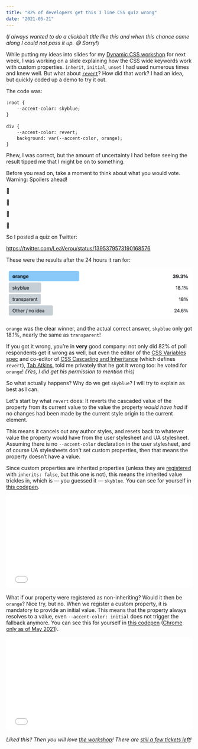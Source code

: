 ```yaml
---
title: "82% of developers get this 3 line CSS quiz wrong"
date: "2021-05-21"
---
```


(_I always wanted to do a clickbait title like this and when this chance came along I could not pass it up. 😅 Sorry!_)

While putting my ideas into slides for my [Dynamic CSS workshop](https://smashingconf.com/online-workshops/workshops/lea-verou) for next week, I was working on a slide explaining how the CSS wide keywords work with custom properties. `inherit`, `initial`, `unset` I had used numerous times and knew well. But what about [`revert`](https://developer.mozilla.org/en-US/docs/Web/CSS/revert)? How did that work? I had an idea, but quickly coded up a demo to try it out.

The code was:

```
:root {
    --accent-color: skyblue;
}

div {
    --accent-color: revert;
    background: var(--accent-color, orange);
}
```

Phew, I was correct, but the amount of uncertainty I had before seeing the result tipped me that I might be on to something.

Before you read on, take a moment to think about what you would vote. Warning: Spoilers ahead!

🤔

🤔

🤔

🤔

So I posted a quiz on Twitter:

https://twitter.com/LeaVerou/status/1395379573190168576

These were the results after the 24 hours it ran for:

![](images/image.png)

`orange` was the clear winner, and the actual correct answer, `skyblue` only got 18.1%, nearly the same as `transparent`!

If you got it wrong, you’re in **very** good company: not only did 82% of poll respondents get it wrong as well, but even the editor of the [CSS Variables spec](https://drafts.csswg.org/css-variables/) and co-editor of [CSS Cascading and Inheritance](https://drafts.csswg.org/css-cascade/#default) (which defines `revert`), [Tab Atkins](https://xanthir.com/), told me privately that he got it wrong too: he voted for `orange`! _(Yes, I did get his permission to mention this)_

So what actually happens? Why do we get `skyblue`? I will try to explain as best as I can.

Let's start by what `revert` does: It reverts the cascaded value of the property from its current value to the value the property _would have had_ if no changes had been made by the current style origin to the current element.

This means it cancels out any author styles, and resets back to whatever value the property would have from the user stylesheet and UA stylesheet. Assuming there is no `--accent-color` declaration in the user stylesheet, and of course UA stylesheets don't set custom properties, then that means the property doesn’t have a value.

Since custom properties are inherited properties (unless they are [registered](https://drafts.css-houdini.org/css-properties-values-api-1/#registered-custom-property) with `inherits: false`, but this one is not), this means the inherited value trickles in, which is — you guessed it — `skyblue`. You can see for yourself in [this codepen](https://codepen.io/leaverou/pen/zYZZpaY?editors=1100).

<iframe id="cp_embed_zYZZpaY" src="//codepen.io/anon/embed/zYZZpaY?height=250&amp;theme-id=1&amp;slug-hash=zYZZpaY&amp;default-tab=result" height="250" scrolling="no" frameborder="0" allowfullscreen allowpaymentrequest="" name="CodePen Embed zYZZpaY" title="CodePen Embed zYZZpaY" class="cp_embed_iframe" style="width:100%;overflow:hidden">CodePen Embed Fallback</iframe>

What if our property were registered as non-inheriting? Would it then be `orange`? Nice try, but no. When we register a custom property, it is mandatory to provide an initial value. This means that the property always resolves to a value, even `--accent-color: initial` does not trigger the fallback anymore. You can see this for yourself in [this codepen](https://codepen.io/leaverou/pen/qBrrpKZ?editors=1100) ([Chrome only as of May 2021](https://caniuse.com/mdn-css_at-rules_property)).

<iframe id="cp_embed_qBrrpKZ" src="//codepen.io/anon/embed/qBrrpKZ?height=250&amp;theme-id=1&amp;slug-hash=qBrrpKZ&amp;default-tab=result" height="250" scrolling="no" frameborder="0" allowfullscreen allowpaymentrequest="" name="CodePen Embed qBrrpKZ" title="CodePen Embed qBrrpKZ" class="cp_embed_iframe" style="width:100%;overflow:hidden">CodePen Embed Fallback</iframe>

_Liked this? Then you will love [the workshop](https://smashingconf.com/online-workshops/workshops/lea-verou)! There are [still a few tickets left](https://smashingconf.com/online-workshops/workshops/lea-verou)!_
